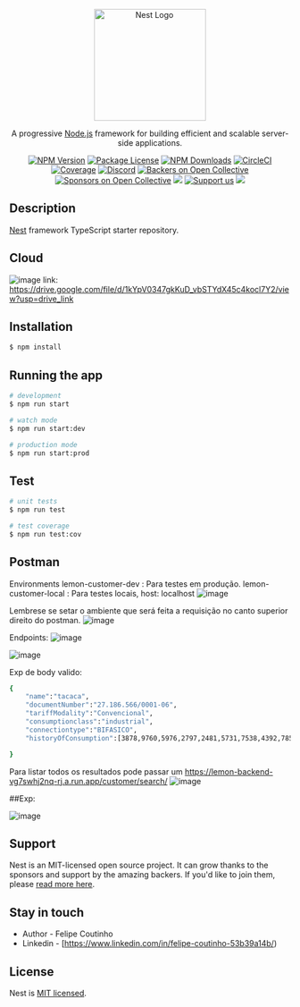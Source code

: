 <p align="center">
  <a href="http://nestjs.com/" target="blank"><img src="https://nestjs.com/img/logo-small.svg" width="200" alt="Nest Logo" /></a>
</p>

[circleci-image]: https://img.shields.io/circleci/build/github/nestjs/nest/master?token=abc123def456
[circleci-url]: https://circleci.com/gh/nestjs/nest

  <p align="center">A progressive <a href="http://nodejs.org" target="_blank">Node.js</a> framework for building efficient and scalable server-side applications.</p>
    <p align="center">
<a href="https://www.npmjs.com/~nestjscore" target="_blank"><img src="https://img.shields.io/npm/v/@nestjs/core.svg" alt="NPM Version" /></a>
<a href="https://www.npmjs.com/~nestjscore" target="_blank"><img src="https://img.shields.io/npm/l/@nestjs/core.svg" alt="Package License" /></a>
<a href="https://www.npmjs.com/~nestjscore" target="_blank"><img src="https://img.shields.io/npm/dm/@nestjs/common.svg" alt="NPM Downloads" /></a>
<a href="https://circleci.com/gh/nestjs/nest" target="_blank"><img src="https://img.shields.io/circleci/build/github/nestjs/nest/master" alt="CircleCI" /></a>
<a href="https://coveralls.io/github/nestjs/nest?branch=master" target="_blank"><img src="https://coveralls.io/repos/github/nestjs/nest/badge.svg?branch=master#9" alt="Coverage" /></a>
<a href="https://discord.gg/G7Qnnhy" target="_blank"><img src="https://img.shields.io/badge/discord-online-brightgreen.svg" alt="Discord"/></a>
<a href="https://opencollective.com/nest#backer" target="_blank"><img src="https://opencollective.com/nest/backers/badge.svg" alt="Backers on Open Collective" /></a>
<a href="https://opencollective.com/nest#sponsor" target="_blank"><img src="https://opencollective.com/nest/sponsors/badge.svg" alt="Sponsors on Open Collective" /></a>
  <a href="https://paypal.me/kamilmysliwiec" target="_blank"><img src="https://img.shields.io/badge/Donate-PayPal-ff3f59.svg"/></a>
    <a href="https://opencollective.com/nest#sponsor"  target="_blank"><img src="https://img.shields.io/badge/Support%20us-Open%20Collective-41B883.svg" alt="Support us"></a>
  <a href="https://twitter.com/nestframework" target="_blank"><img src="https://img.shields.io/twitter/follow/nestframework.svg?style=social&label=Follow"></a>
</p>
  <!--[![Backers on Open Collective](https://opencollective.com/nest/backers/badge.svg)](https://opencollective.com/nest#backer)
  [![Sponsors on Open Collective](https://opencollective.com/nest/sponsors/badge.svg)](https://opencollective.com/nest#sponsor)-->

## Description

[Nest](https://github.com/nestjs/nest) framework TypeScript starter repository.

## Cloud 
![image](https://github.com/FelipeCoutinho/backend-lemon/assets/30913247/1903ea7f-d312-4ba8-b0b0-fc8f321b2b87)
link: https://drive.google.com/file/d/1kYpV0347gkKuD_vbSTYdX45c4kocl7Y2/view?usp=drive_link


## Installation
```bash
$ npm install
```

## Running the app
```bash
# development
$ npm run start

# watch mode
$ npm run start:dev

# production mode
$ npm run start:prod
```

## Test
```bash
# unit tests
$ npm run test

# test coverage
$ npm run test:cov
```
## Postman
Environments
lemon-customer-dev : Para testes em produção. 
lemon-customer-local : Para testes locais, host: localhost 
![image](https://github.com/FelipeCoutinho/backend-lemon/assets/30913247/b19ce83d-a56a-4b02-973f-7429ea37f75d)

Lembrese se setar o ambiente que será feita a requisição no canto superior direito do postman. 
![image](https://github.com/FelipeCoutinho/backend-lemon/assets/30913247/47a22970-2c56-4d85-814b-28c3c0399ab6)



Endpoints:
![image](https://github.com/FelipeCoutinho/backend-lemon/assets/30913247/395252d0-ffe7-4f02-9911-a4f3f2d9d314)

![image](https://github.com/FelipeCoutinho/backend-lemon/assets/30913247/a8b52a01-5e82-434b-a54f-bc94219132f4)

Exp de body valido:
```bash
{
    "name":"tacaca",
    "documentNumber":"27.186.566/0001-06",
    "tariffModality":"Convencional",
    "consumptionclass":"industrial",
    "connectiontype":"BIFASICO",
    "historyOfConsumption":[3878,9760,5976,2797,2481,5731,7538,4392,7859,4160,6941,4597]

}
```



Para listar todos os resultados pode passar um https://lemon-backend-vg7swhj2nq-rj.a.run.app/customer/search/ 
![image](https://github.com/FelipeCoutinho/backend-lemon/assets/30913247/53e0db61-a7dc-40e5-a08c-1045b0d79e9c)

##Exp: 

![image](https://github.com/FelipeCoutinho/backend-lemon/assets/30913247/e4a30aac-0cf2-4078-9a74-3598dc0edead)




## Support
Nest is an MIT-licensed open source project. It can grow thanks to the sponsors and support by the amazing backers. If you'd like to join them, please [read more here](https://docs.nestjs.com/support).

## Stay in touch
- Author - Felipe Coutinho
- Linkedin - [https://www.linkedin.com/in/felipe-coutinho-53b39a14b/)
## License
Nest is [MIT licensed](LICENSE).


